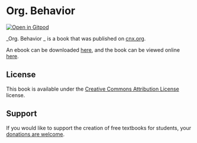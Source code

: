 # Org. Behavior 

[![Open in Gitpod](https://gitpod.io/button/open-in-gitpod.svg)](https://gitpod.io/from-referrer/)

_Org. Behavior _ is a book that was published on [cnx.org](https://cnx.org/).

An ebook can be downloaded [here](https://github.com/cnx-user-books/cnxbook-org-behavior/releases/latest), and the book can be viewed online [here](https://github.com/cnx-user-books/cnxbook-org-behavior/releases/latest).

## License
This book is available under the [Creative Commons Attribution License](./LICENSE) license.

## Support
If you would like to support the creation of free textbooks for students, your [donations are welcome](https://riceconnect.rice.edu/donation/support-openstax-banner).

